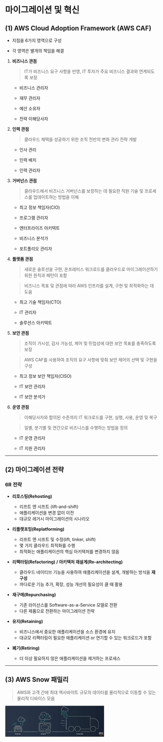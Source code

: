 마이그레이션 및 혁신
===================

## (1) **AWS Cloud Adoption Framework (AWS CAF)**

- 지침을 6가지 영역으로 구성

- 각 영역은 별개의 책임을 해결

1. **비즈니스 관점**   
    > IT가 비즈니스 요구 사항을 만영, IT 투자가 주요 비즈니스 결과와 연계되도록 보장

    - 비즈니스 관리자

    - 재무 관리자

    - 예산 소유자

    - 전략 이해당사자

2. **인력 관점**   
    > 클라우드 채택을 성공하기 위한 조직 전반의 변화 관리 전략 개발

    - 인사 관리

    - 인력 배치

    - 인력 관리자

3. **거버넌스 관점**
    > 클라우드에서 비즈니스 거버넌스를 보장하는 데 필요한 직원 기술 및 프로세스를 업데이트하는 방법을 이해

    - 최고 정보 책임자(CIO)

    - 프로그램 관리자

    - 엔터프라이즈 아키텍트

    - 비즈니스 분석가

    - 포트폴리오 관리자

4. **플랫폼 관점**
    > 새로운 솔루션을 구현, 온프레미스 워크로드를 클라우드로 마이그레이션하기 위한 원칙과 패턴이 포함

    > 비즈니스 목표 및 관점에 따라 AWS 인프라를 설계, 구현 및 최적화하는 데 도움

    - 최고 기술 책임자(CTO)

    - IT 관리자

    - 솔루션스 아키텍트

5. **보안 관점**
    > 조직이 가시성, 감사 가능성, 제어 및 민첩성에 대한 보안 목표를 충족하도록 보장

    > AWS CAF를 사용하여 조직의 요구 사항에 맞춰 보안 제어의 선택 및 구현을 구성

    - 최고 정보 보안 책임자(CISO)

    - IT 보안 관리자

    - IT 보안 분석가

6. **운영 관점**
    > 이해당사자와 합의된 수준까지 IT 워크로드를 구현, 실행, 사용, 운영 및 복구

    > 일별, 분기별 및 연간으로 비즈니스를 수행하는 방법을 정의

    - IT 운영 관리자

    - IT 지원 관리자 

- - -

## (2) **마이그레이션 전략**

### **6R 전략**

- **리호스팅(Rehosting)**
    * 리프트 앤 시프트 (lift-and-shift)
    * 애플리케이션을 변경 없이 이전
    * 대규모 레거시 마이그레이션의 시나리오

- **리플랫포밍(Replatforming)**
    * 리프트 앤 시프트 및 수정(lift, tinker, shift)
    * 몇 가지 클라우드 최적화를 수행
    * 최적화는 애플리케이션의 핵심 아키텍처를 변경하지 않음

- **리팩터링(Refactoring) / 아키텍처 재설계(Re-architecting)**
    * 클라우드 네이티브 기능을 사용하여 애플리케이션을 설계, 개발하는 방식을 **재구성**
    * 까다로운 기능 추가, 확장, 성능 개선의 필요성이 클 때 활용

- **재구매(Repurchasing)**
    * 기존 라이선스를 Software-as-a-Service 모델로 전환
    * 다른 제품으로 전환하는 마이그레이션 전략

- **유지(Retaining)**
    * 비즈니스에서 중요한 애플리케이션을 소스 환경에 유지
    * 대규모 리팩터링이 필요한 애플리케이션 or 연기할 수 있는 워크로드가 포함

- **폐기(Retiring)**
    * 더 이상 필요하지 않은 애플리케이션을 제거하는 프로세스

- - -

## (3) **AWS Snow 패밀리**
> AWS와 고객 간에 최대 엑사바이트 규모의 데이터를 물리적으로 이동할 수 있는 물리적 디바이스 모음

<img src="https://github.com/Hakunam97/TIL/blob/master/AWS/images/Snow_family.JPG" width="65%" height="55%" title="snow" alt="snow"></img>

